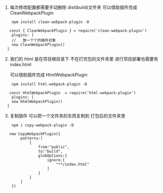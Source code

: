 1. 每次修改配置都需要手动删除 dist(build)文件夹
   可以借助插件完成 CleanWebpackPlugin

```
    npm install clean-webpack-plugin -D

   const { CleanWebpackPlugin } = require('clean-webpack-plugin')
    plugins: [
    //   放一个个的插件对象
    new CleanWebpackPlugin()
  ]
```

2. 我们的 html 是在项目根目录下 不在打完包的文件夹里 进行项目部署也需要有 index.html

   可以借助插件完成 HtmlWebpackPlugin

```
    npm install html-webpack-plugin -D

   const HtmlWebpackPlugin  = require('html-webpack-plugin')
    plugins: [
    new HtmlWebpackPlugin()
  ]
```

3.  复制插件 可以把一个文件夹的东西复制到 打包后的文件夹里

```
    npm i copy-webpack-plugin -D

   new CopyWebpackPlugin({
        patterns:[
            {
                from:"public",
                to:"build",
                globOptions:{
                    ignore:[
                        "**/index.html"
                    ]
                }
            }
        ]
    })
```
